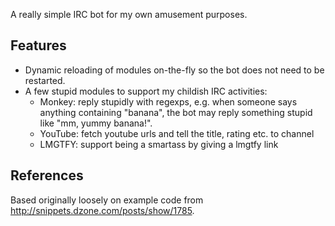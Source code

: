 A really simple IRC bot for my own amusement purposes.

Features
--------
* Dynamic reloading of modules on-the-fly so the bot does not need to be
  restarted.
* A few stupid modules to support my childish IRC activities:
  * Monkey: reply stupidly with regexps, e.g. when someone says anything
    containing "banana", the bot may reply something stupid like 
    "mm, yummy banana!".
  * YouTube: fetch youtube urls and tell the title, rating etc. to channel
  * LMGTFY: support being a smartass by giving a lmgtfy link

References
----------
Based originally loosely on example code from http://snippets.dzone.com/posts/show/1785.

